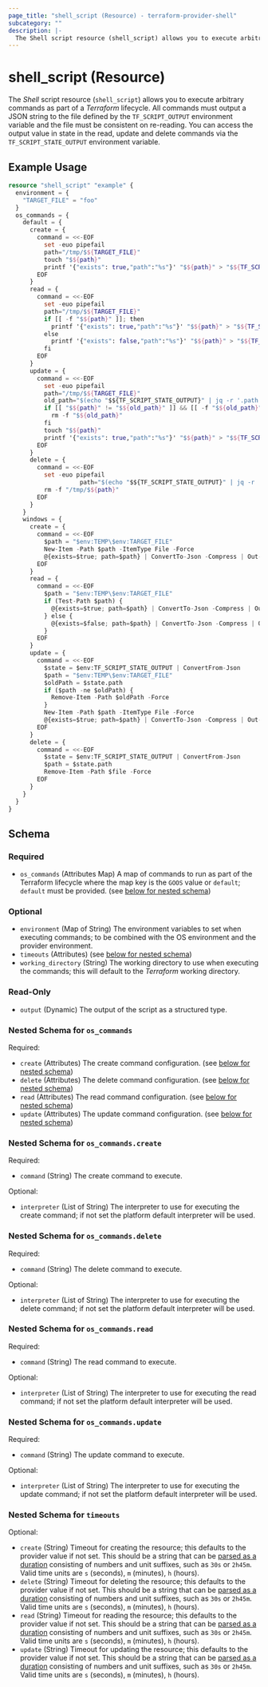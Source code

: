 ```yaml
---
page_title: "shell_script (Resource) - terraform-provider-shell"
subcategory: ""
description: |-
  The Shell script resource (shell_script) allows you to execute arbitrary commands as part of a Terraform lifecycle. All commands must output a JSON string to the file defined by the TF_SCRIPT_OUTPUT environment variable and the file must be consistent on re-reading. You can access the output value in state in the read, update and delete commands via the TF_SCRIPT_STATE_OUTPUT environment variable.
---
```


# shell_script (Resource)

The _Shell_ script resource (`shell_script`) allows you to execute arbitrary commands as part of a _Terraform_ lifecycle. All commands must output a JSON string to the file defined by the `TF_SCRIPT_OUTPUT` environment variable and the file must be consistent on re-reading. You can access the output value in state in the read, update and delete commands via the `TF_SCRIPT_STATE_OUTPUT` environment variable.

## Example Usage

```terraform
resource "shell_script" "example" {
  environment = {
    "TARGET_FILE" = "foo"
  }
  os_commands = {
    default = {
      create = {
        command = <<-EOF
          set -euo pipefail
          path="/tmp/$${TARGET_FILE}"
          touch "$${path}"
          printf '{"exists": true,"path":"%s"}' "$${path}" > "$${TF_SCRIPT_OUTPUT}"
        EOF
      }
      read = {
        command = <<-EOF
          set -euo pipefail
          path="/tmp/$${TARGET_FILE}"
          if [[ -f "$${path}" ]]; then
            printf '{"exists": true,"path":"%s"}' "$${path}" > "$${TF_SCRIPT_OUTPUT}"
          else
            printf '{"exists": false,"path":"%s"}' "$${path}" > "$${TF_SCRIPT_OUTPUT}"
          fi
        EOF
      }
      update = {
        command = <<-EOF
          set -euo pipefail
          path="/tmp/$${TARGET_FILE}"
          old_path="$(echo "$${TF_SCRIPT_STATE_OUTPUT}" | jq -r '.path')"
          if [[ "$${path}" != "$${old_path}" ]] && [[ -f "$${old_path}" ]]; then
            rm -f "$${old_path}"
          fi
          touch "$${path}"
          printf '{"exists": true,"path":"%s"}' "$${path}" > "$${TF_SCRIPT_OUTPUT}"
        EOF
      }
      delete = {
        command = <<-EOF
          set -euo pipefail
					path="$(echo "$${TF_SCRIPT_STATE_OUTPUT}" | jq -r '.path')"
          rm -f "/tmp/$${path}"
        EOF
      }
    }
    windows = {
      create = {
        command = <<-EOF
          $path = "$env:TEMP\$env:TARGET_FILE"
          New-Item -Path $path -ItemType File -Force
          @{exists=$true; path=$path} | ConvertTo-Json -Compress | Out-File -FilePath $env:TF_SCRIPT_OUTPUT -Encoding utf8
        EOF
      }
      read = {
        command = <<-EOF
          $path = "$env:TEMP\$env:TARGET_FILE"
          if (Test-Path $path) {
            @{exists=$true; path=$path} | ConvertTo-Json -Compress | Out-File -FilePath $env:TF_SCRIPT_OUTPUT -Encoding utf8
          } else {
            @{exists=$false; path=$path} | ConvertTo-Json -Compress | Out-File -FilePath $env:TF_SCRIPT_OUTPUT -Encoding utf8
          }
        EOF
      }
      update = {
        command = <<-EOF
          $state = $env:TF_SCRIPT_STATE_OUTPUT | ConvertFrom-Json
          $path = "$env:TEMP\$env:TARGET_FILE"
          $oldPath = $state.path
          if ($path -ne $oldPath) {
            Remove-Item -Path $oldPath -Force
          }
          New-Item -Path $path -ItemType File -Force
          @{exists=$true; path=$path} | ConvertTo-Json -Compress | Out-File -FilePath $env:TF_SCRIPT_OUTPUT -Encoding utf8
        EOF
      }
      delete = {
        command = <<-EOF
          $state = $env:TF_SCRIPT_STATE_OUTPUT | ConvertFrom-Json
          $path = $state.path
          Remove-Item -Path $file -Force
        EOF
      }
    }
  }
}
```

<!-- schema generated by tfplugindocs -->
## Schema

### Required

- `os_commands` (Attributes Map) A map of commands to run as part of the Terraform lifecycle where the map key is the `GOOS` value or `default`; `default` must be provided. (see [below for nested schema](#nestedatt--os_commands))

### Optional

- `environment` (Map of String) The environment variables to set when executing commands; to be combined with the OS environment and the provider environment.
- `timeouts` (Attributes) (see [below for nested schema](#nestedatt--timeouts))
- `working_directory` (String) The working directory to use when executing the commands; this will default to the _Terraform_ working directory.

### Read-Only

- `output` (Dynamic) The output of the script as a structured type.

<a id="nestedatt--os_commands"></a>
### Nested Schema for `os_commands`

Required:

- `create` (Attributes) The create command configuration. (see [below for nested schema](#nestedatt--os_commands--create))
- `delete` (Attributes) The delete command configuration. (see [below for nested schema](#nestedatt--os_commands--delete))
- `read` (Attributes) The read command configuration. (see [below for nested schema](#nestedatt--os_commands--read))
- `update` (Attributes) The update command configuration. (see [below for nested schema](#nestedatt--os_commands--update))

<a id="nestedatt--os_commands--create"></a>
### Nested Schema for `os_commands.create`

Required:

- `command` (String) The create command to execute.

Optional:

- `interpreter` (List of String) The interpreter to use for executing the create command; if not set the platform default interpreter will be used.


<a id="nestedatt--os_commands--delete"></a>
### Nested Schema for `os_commands.delete`

Required:

- `command` (String) The delete command to execute.

Optional:

- `interpreter` (List of String) The interpreter to use for executing the delete command; if not set the platform default interpreter will be used.


<a id="nestedatt--os_commands--read"></a>
### Nested Schema for `os_commands.read`

Required:

- `command` (String) The read command to execute.

Optional:

- `interpreter` (List of String) The interpreter to use for executing the read command; if not set the platform default interpreter will be used.


<a id="nestedatt--os_commands--update"></a>
### Nested Schema for `os_commands.update`

Required:

- `command` (String) The update command to execute.

Optional:

- `interpreter` (List of String) The interpreter to use for executing the update command; if not set the platform default interpreter will be used.



<a id="nestedatt--timeouts"></a>
### Nested Schema for `timeouts`

Optional:

- `create` (String) Timeout for creating the resource; this defaults to the provider value if not set. This should be a string that can be [parsed as a duration](https://pkg.go.dev/time#ParseDuration) consisting of numbers and unit suffixes, such as `30s` or `2h45m`. Valid time units are `s` (seconds), `m` (minutes), `h` (hours).
- `delete` (String) Timeout for deleting the resource; this defaults to the provider value if not set. This should be a string that can be [parsed as a duration](https://pkg.go.dev/time#ParseDuration) consisting of numbers and unit suffixes, such as `30s` or `2h45m`. Valid time units are `s` (seconds), `m` (minutes), `h` (hours).
- `read` (String) Timeout for reading the resource; this defaults to the provider value if not set. This should be a string that can be [parsed as a duration](https://pkg.go.dev/time#ParseDuration) consisting of numbers and unit suffixes, such as `30s` or `2h45m`. Valid time units are `s` (seconds), `m` (minutes), `h` (hours).
- `update` (String) Timeout for updating the resource; this defaults to the provider value if not set. This should be a string that can be [parsed as a duration](https://pkg.go.dev/time#ParseDuration) consisting of numbers and unit suffixes, such as `30s` or `2h45m`. Valid time units are `s` (seconds), `m` (minutes), `h` (hours).
